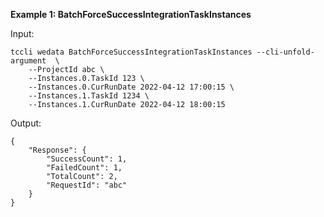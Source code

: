 **Example 1: BatchForceSuccessIntegrationTaskInstances**



Input: 

```
tccli wedata BatchForceSuccessIntegrationTaskInstances --cli-unfold-argument  \
    --ProjectId abc \
    --Instances.0.TaskId 123 \
    --Instances.0.CurRunDate 2022-04-12 17:00:15 \
    --Instances.1.TaskId 1234 \
    --Instances.1.CurRunDate 2022-04-12 18:00:15
```

Output: 
```
{
    "Response": {
        "SuccessCount": 1,
        "FailedCount": 1,
        "TotalCount": 2,
        "RequestId": "abc"
    }
}
```

